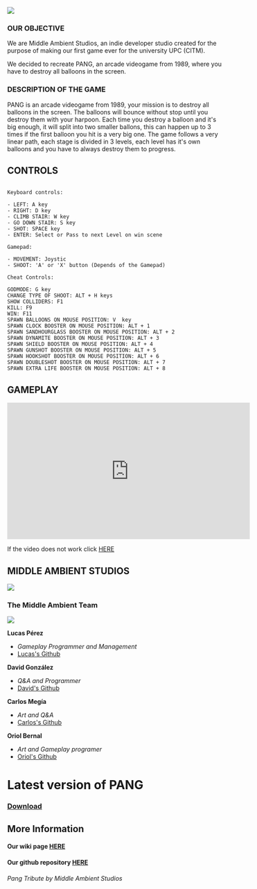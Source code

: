 


![](https://i.imgur.com/yibELGG.png)

### OUR OBJECTIVE

We are Middle Ambient Studios, an indie developer studio created for the purpose of making 
our first game ever for the university UPC (CITM).

We decided to recreate PANG, an arcade videogame from 1989, where you have to destroy
all balloons in the screen.

### DESCRIPTION OF THE GAME

PANG is an arcade videogame from 1989, your mission is to destroy all balloons in the screen. The balloons
will bounce without stop until you destroy them with your harpoon. Each time you destroy a balloon and it's
big enough, it will split into two smaller ballons, this can happen up to 3 times if the first balloon you hit is 
a very big one. The game follows a very linear path, each stage is divided in 3 levels, each level has it's own
balloons and you have to always destroy them to progress.

## CONTROLS
~~~~~~~~~~~~~~~

Keyboard controls:

- LEFT: A key
- RIGHT: D key
- CLIMB STAIR: W key
- GO DOWN STAIR: S key
- SHOT: SPACE key
- ENTER: Select or Pass to next Level on win scene

Gamepad:

- MOVEMENT: Joystic
- SHOOT: 'A' or 'X' button (Depends of the Gamepad)

Cheat Controls:

GODMODE: G key
CHANGE TYPE OF SHOOT: ALT + H keys
SHOW COLLIDERS: F1
KILL: F9
WIN: F11
SPAWN BALLOONS ON MOUSE POSITION: V  key
SPAWN CLOCK BOOSTER ON MOUSE POSITION: ALT + 1 
SPAWN SANDHOURGLASS BOOSTER ON MOUSE POSITION: ALT + 2 
SPAWN DYNAMITE BOOSTER ON MOUSE POSITION: ALT + 3 
SPAWN SHIELD BOOSTER ON MOUSE POSITION: ALT + 4 
SPAWN GUNSHOT BOOSTER ON MOUSE POSITION: ALT + 5 
SPAWN HOOKSHOT BOOSTER ON MOUSE POSITION: ALT + 6 
SPAWN DOUBLESHOT BOOSTER ON MOUSE POSITION: ALT + 7 
SPAWN EXTRA LIFE BOOSTER ON MOUSE POSITION: ALT + 8 

~~~~~~~~~~~~~~~

## GAMEPLAY

<iframe width="560" height="315" src="https://www.youtube.com/embed/watch?v=f5--zNF3FdY" frameborder="0" allow="accelerometer; autoplay; encrypted-media; gyroscope; picture-in-picture" allowfullscreen></iframe>

If the video does not work click [HERE](https://www.youtube.com/watch?v=f5--zNF3FdY&feature=youtu.be) 

## MIDDLE AMBIENT STUDIOS

![](https://i.imgur.com/tzYGt0v.png)

### The Middle Ambient Team
 ![](https://i.imgur.com/AhjD9b0.jpg)

**Lucas Pérez**
* *Gameplay Programmer and Management*
* [Lucas's Github](https://github.com/LucasPG14)

**David González**
* *Q&A and Programmer*
* [David's Github](https://github.com/MagiX7)

**Carlos Megía**
* *Art and Q&A*
* [Carlos's Github](https://github.com/Chuchocoronel)

**Oriol Bernal**
* *Art and Gameplay programer*
* [Oriol's Github ](https://github.com/UriKurae)



# Latest version of PANG 

### [Download](https://github.com/UriKurae/Pang/releases/tag/v1.0)


## More Information

#### Our wiki page [HERE](https://github.com/UriKurae/Pang/wiki)
#### Our github repository [HERE](https://github.com/UriKurae/Pang)

###### *Pang Tribute by Middle Ambient Studios*
